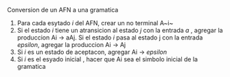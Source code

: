 
Conversion de un AFN a una gramatica
1. Para cada esytado *i* del AFN, crear un no terminal A~i~
2. Si el estado *i* tiene un atransicion al estado *j* con la entrada *a* , agregar la produccion Ai -> aAj. Si el estado *i* pasa al estado j con la entrada *epsilon*, agregar la produccion Ai -> Aj
3. Si *i* es un estado de aceptacon, agregar Ai -> *epsilon* 
4. Si *i* es el esyado inicial , hacer que Ai sea el simbolo inicial de la gramatica


